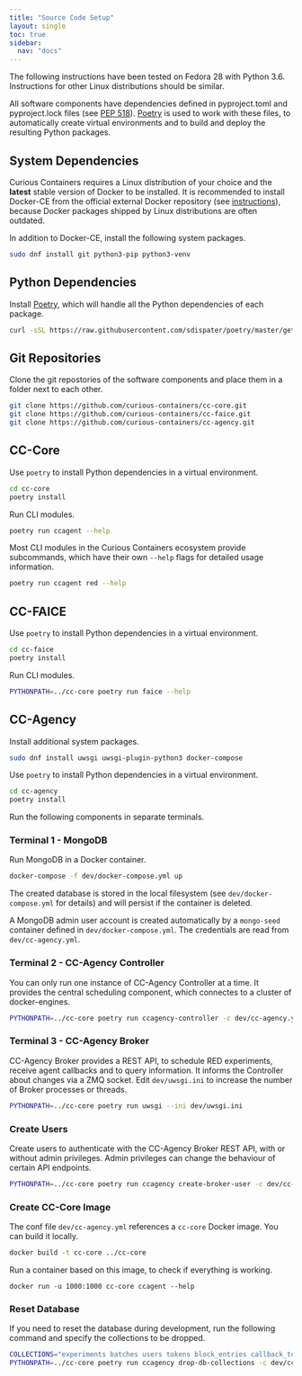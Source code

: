 ```yaml
---
title: "Source Code Setup"
layout: single
toc: true
sidebar:
  nav: "docs"
---
```


The following instructions have been tested on Fedora 28 with Python 3.6. Instructions for other Linux distributions should be similar.

All software components have dependencies defined in pyproject.toml and pyproject.lock files (see [PEP 518](https://www.python.org/dev/peps/pep-0518/)). [Poetry](https://poetry.eustace.io/) is used to work with these files, to automatically create virtual environments and to build and deploy the resulting Python packages.


## System Dependencies

Curious Containers requires a Linux distribution of your choice and the **latest** stable version of Docker to be installed. It is recommended to install Docker-CE from the official external Docker repository (see [instructions](https://docs.docker.com/install/linux/docker-ce/fedora/)), because Docker packages shipped by Linux distributions are often outdated.

In addition to Docker-CE, install the following system packages.

```bash
sudo dnf install git python3-pip python3-venv 
```

## Python Dependencies

Install [Poetry](https://github.com/sdispater/poetry), which will handle all the Python dependencies of each package.

```bash
curl -sSL https://raw.githubusercontent.com/sdispater/poetry/master/get-poetry.py | python
```

## Git Repositories

Clone the git repostories of the software components and place them in a folder next to each other.

```bash
git clone https://github.com/curious-containers/cc-core.git
git clone https://github.com/curious-containers/cc-faice.git
git clone https://github.com/curious-containers/cc-agency.git
```

## CC-Core

Use `poetry` to install Python dependencies in a virtual environment.

```bash
cd cc-core
poetry install
```

Run CLI modules.

```bash
poetry run ccagent --help
```

Most CLI modules in the Curious Containers ecosystem provide subcommands, which have their own `--help` flags for detailed usage information.

```bash
poetry run ccagent red --help
```

## CC-FAICE

Use `poetry` to install Python dependencies in a virtual environment.

```bash
cd cc-faice
poetry install
```

Run CLI modules.

```bash
PYTHONPATH=../cc-core poetry run faice --help
```

## CC-Agency

Install additional system packages.

```bash
sudo dnf install uwsgi uwsgi-plugin-python3 docker-compose
```

Use `poetry` to install Python dependencies in a virtual environment.

```bash
cd cc-agency
poetry install
```

Run the following components in separate terminals.

### Terminal 1 - MongoDB

Run MongoDB in a Docker container.

```bash
docker-compose -f dev/docker-compose.yml up
```

The created database is stored in the local filesystem (see `dev/docker-compose.yml` for details) and will persist if the container is deleted.

A MongoDB admin user account is created automatically by a `mongo-seed` container defined in `dev/docker-compose.yml`. The credentials are read from `dev/cc-agency.yml`.

### Terminal 2 - CC-Agency Controller

You can only run one instance of CC-Agency Controller at a time. It provides the central scheduling component, which connectes to a cluster of docker-engines.

```bash
PYTHONPATH=../cc-core poetry run ccagency-controller -c dev/cc-agency.yml
```

### Terminal 3 - CC-Agency Broker

CC-Agency Broker provides a REST API, to schedule RED experiments, receive agent callbacks and to query information. It informs the Controller about changes via a ZMQ socket. Edit `dev/uwsgi.ini` to increase the number of Broker processes or threads.

```bash
PYTHONPATH=../cc-core poetry run uwsgi --ini dev/uwsgi.ini
```

### Create Users

Create users to authenticate with the CC-Agency Broker REST API, with or without admin privileges. Admin privileges can change the behaviour of certain API endpoints.

```bash
PYTHONPATH=../cc-core poetry run ccagency create-broker-user -c dev/cc-agency.yml
```

### Create CC-Core Image

The conf file `dev/cc-agency.yml` references a `cc-core` Docker image. You can build it locally.

```bash
docker build -t cc-core ../cc-core
```

Run a container based on this image, to check if everything is working.

```
docker run -u 1000:1000 cc-core ccagent --help
```

### Reset Database

If you need to reset the database during development, run the following command and specify the collections to be dropped.

```bash
COLLECTIONS="experiments batches users tokens block_entries callback_tokens"
PYTHONPATH=../cc-core poetry run ccagency drop-db-collections -c dev/cc-agency.yml ${COLLECTIONS}
```

